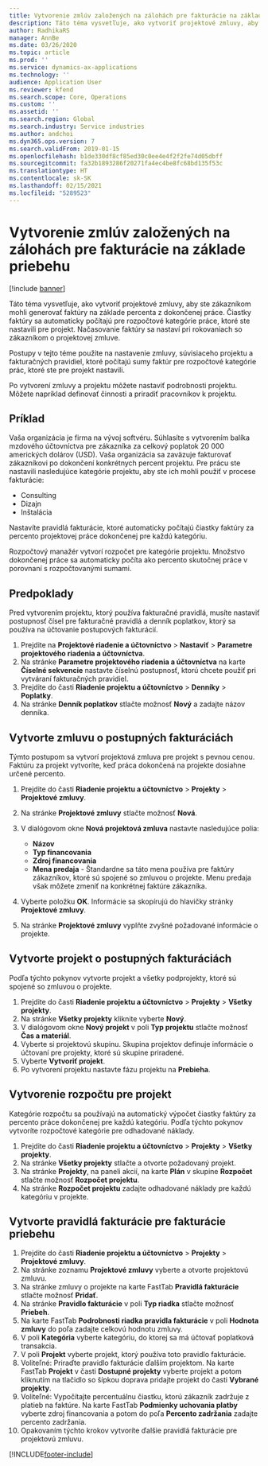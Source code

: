 ```yaml
---
title: Vytvorenie zmlúv založených na zálohách pre fakturácie na základe priebehu
description: Táto téma vysvetľuje, ako vytvoriť projektové zmluvy, aby ste zákazníkom mohli generovať faktúry na základe percenta z dokončenej práce.
author: RadhikaRS
manager: AnnBe
ms.date: 03/26/2020
ms.topic: article
ms.prod: ''
ms.service: dynamics-ax-applications
ms.technology: ''
audience: Application User
ms.reviewer: kfend
ms.search.scope: Core, Operations
ms.custom: ''
ms.assetid: ''
ms.search.region: Global
ms.search.industry: Service industries
ms.author: andchoi
ms.dyn365.ops.version: 7
ms.search.validFrom: 2019-01-15
ms.openlocfilehash: b1de330df8cf85ed30c0ee4e4f2f2fe74d05dbff
ms.sourcegitcommit: fa32b1893286f20271fa4ec4be8fc68bd135f53c
ms.translationtype: HT
ms.contentlocale: sk-SK
ms.lasthandoff: 02/15/2021
ms.locfileid: "5289523"
---
```

# <a name="create-advanced-contracts-for-billing-based-on-progress"></a>Vytvorenie zmlúv založených na zálohách pre fakturácie na základe priebehu
[!include [banner](../includes/banner.md)]

Táto téma vysvetľuje, ako vytvoriť projektové zmluvy, aby ste zákazníkom mohli generovať faktúry na základe percenta z dokončenej práce. Čiastky faktúry sa automaticky počítajú pre rozpočtové kategórie práce, ktoré ste nastavili pre projekt. Načasovanie faktúry sa nastaví pri rokovaniach so zákazníkom o projektovej zmluve.

Postupy v tejto téme použite na nastavenie zmluvy, súvisiaceho projektu a fakturačných pravidiel, ktoré počítajú sumy faktúr pre rozpočtové kategórie prác, ktoré ste pre projekt nastavili.

Po vytvorení zmluvy a projektu môžete nastaviť podrobnosti projektu. Môžete napríklad definovať činnosti a priradiť pracovníkov k projektu.

## <a name="example"></a>Príklad

Vaša organizácia je firma na vývoj softvéru. Súhlasíte s vytvorením balíka mzdového účtovníctva pre zákazníka za celkový poplatok 20 000 amerických dolárov (USD). Vaša organizácia sa zaväzuje fakturovať zákazníkovi po dokončení konkrétnych percent projektu. Pre prácu ste nastavili nasledujúce kategórie projektu, aby ste ich mohli použiť v procese fakturácie:

- Consulting
- Dizajn
- Inštalácia

Nastavíte pravidlá fakturácie, ktoré automaticky počítajú čiastky faktúry za percento projektovej práce dokončenej pre každú kategóriu.

Rozpočtový manažér vytvorí rozpočet pre kategórie projektu. Množstvo dokončenej práce sa automaticky počíta ako percento skutočnej práce v porovnaní s rozpočtovanými sumami.

## <a name="prerequisites"></a>Predpoklady

Pred vytvorením projektu, ktorý používa fakturačné pravidlá, musíte nastaviť postupnosť čísel pre fakturačné pravidlá a denník poplatkov, ktorý sa používa na účtovanie postupových fakturácií.

1. Prejdite na **Projektové riadenie a účtovníctvo** \> **Nastaviť** \> **Parametre projektového riadenia a účtovníctva**.
2. Na stránke **Parametre projektového riadenia a účtovníctva** na karte **Číselné sekvencie** nastavte číselnú postupnosť, ktorú chcete použiť pri vytváraní fakturačných pravidiel.
3. Prejdite do časti **Riadenie projektu a účtovníctvo** \> **Denníky** \> **Poplatky**.
4. Na stránke **Denník poplatkov** stlačte možnosť **Nový** a zadajte názov denníka.

## <a name="create-a-contract-for-progress-billings"></a>Vytvorte zmluvu o postupných fakturáciách

Týmto postupom sa vytvorí projektová zmluva pre projekt s pevnou cenou. Faktúru za projekt vytvoríte, keď práca dokončená na projekte dosiahne určené percento.

1. Prejdite do časti **Riadenie projektu a účtovníctvo** \> **Projekty** \> **Projektové zmluvy**.
2. Na stránke **Projektové zmluvy** stlačte možnosť **Nová**.
3. V dialógovom okne **Nová projektová zmluva** nastavte nasledujúce polia:

    - **Názov**
    - **Typ financovania**
    - **Zdroj financovania**
    - **Mena predaja** - Štandardne sa táto mena používa pre faktúry zákazníkov, ktoré sú spojené so zmluvou o projekte. Menu predaja však môžete zmeniť na konkrétnej faktúre zákazníka.

4. Vyberte položku **OK**. Informácie sa skopírujú do hlavičky stránky **Projektové zmluvy**.
5. Na stránke **Projektové zmluvy** vyplňte zvyšné požadované informácie o projekte.

## <a name="create-a-project-for-progress-billings"></a>Vytvorte projekt o postupných fakturáciách

Podľa týchto pokynov vytvorte projekt a všetky podprojekty, ktoré sú spojené so zmluvou o projekte.

1. Prejdite do časti **Riadenie projektu a účtovníctvo** \> **Projekty** \> **Všetky projekty**.
2. Na stránke **Všetky projekty** kliknite vyberte **Nový**.
3. V dialógovom okne **Nový projekt** v poli **Typ projektu** stlačte možnosť **Čas a materiál**.
4. Vyberte si projektovú skupinu. Skupina projektov definuje informácie o účtovaní pre projekty, ktoré sú skupine priradené.
5. Vyberte **Vytvoriť projekt**.
6. Po vytvorení projektu nastavte fázu projektu na **Prebieha**.

## <a name="create-a-budget-for-a-project"></a>Vytvorenie rozpočtu pre projekt

Kategórie rozpočtu sa používajú na automatický výpočet čiastky faktúry za percento práce dokončenej pre každú kategóriu. Podľa týchto pokynov vytvoríte rozpočtové kategórie pre odhadované náklady.

1. Prejdite do časti **Riadenie projektu a účtovníctvo** \> **Projekty** \> **Všetky projekty**.
2. Na stránke **Všetky projekty** stlačte a otvorte požadovaný projekt.
3. Na stránke **Projekty**, na paneli akcií, na karte **Plán** v skupine **Rozpočet** stlačte možnosť **Rozpočet projektu**.
4. Na stránke **Rozpočet projektu** zadajte odhadované náklady pre každú kategóriu v projekte.

## <a name="create-billing-rules-for-progress-billings"></a>Vytvorte pravidlá fakturácie pre fakturácie priebehu

1. Prejdite do časti **Riadenie projektu a účtovníctvo** \> **Projekty** \> **Projektové zmluvy**.
2. Na stránke zoznamu **Projektové zmluvy** vyberte a otvorte projektovú zmluvu.
3. Na stránke zmluvy o projekte na karte FastTab **Pravidlá fakturácie** stlačte možnosť **Pridať**.
4. Na stránke **Pravidlo fakturácie** v poli **Typ riadka** stlačte možnosť **Priebeh**.
5. Na karte FastTab **Podrobnosti riadka pravidla fakturácie** v poli **Hodnota zmluvy** do poľa zadajte celkovú hodnotu zmluvy.
6. V poli **Kategória** vyberte kategóriu, do ktorej sa má účtovať poplatková transakcia.
7. V poli **Projekt** vyberte projekt, ktorý používa toto pravidlo fakturácie.
8. Voliteľné: Priraďte pravidlo fakturácie ďalším projektom. Na karte FastTab **Projekt** v časti **Dostupné projekty** vyberte projekt a potom kliknutím na tlačidlo so šípkou doprava pridajte projekt do časti **Vybrané projekty**.
9. Voliteľné: Vypočítajte percentuálnu čiastku, ktorú zákazník zadržuje z platieb na faktúre. Na karte FastTab **Podmienky uchovania platby** vyberte zdroj financovania a potom do poľa **Percento zadržania** zadajte percento zadržania.
10. Opakovaním týchto krokov vytvoríte ďalšie pravidlá fakturácie pre projektovú zmluvu.


[!INCLUDE[footer-include](../includes/footer-banner.md)]